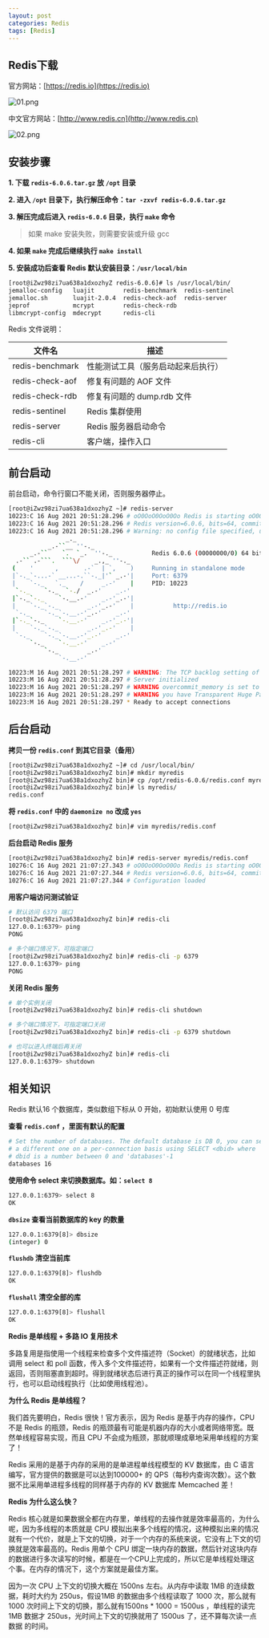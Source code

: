```yaml
---
layout: post
categories: Redis
tags: [Redis]
---
```


## Redis下载

官方网站：[https://redis.io](https://redis.io)

![01.png](/static/images/20210816/01.png)

中文官方网站：[http://www.redis.cn](http://www.redis.cn)

![02.png](/static/images/20210816/02.png)

## 安装步骤

**1. 下载 `redis-6.0.6.tar.gz` 放 `/opt` 目录**

**2. 进入 `/opt` 目录下，执行解压命令：`tar -zxvf redis-6.0.6.tar.gz`**

**3. 解压完成后进入 `redis-6.0.6` 目录，执行 `make` 命令**

> 如果 make 安装失败，则需要安装或升级 gcc

**4. 如果 `make` 完成后继续执行 `make install`**

**5. 安装成功后查看 Redis 默认安装目录：`/usr/local/bin`**

```bash
[root@iZwz98zi7ua638a1dxozhyZ redis-6.0.6]# ls /usr/local/bin/
jemalloc-config   luajit        redis-benchmark  redis-sentinel
jemalloc.sh       luajit-2.0.4  redis-check-aof  redis-server
jeprof            mcrypt        redis-check-rdb
libmcrypt-config  mdecrypt      redis-cli
```

Redis 文件说明：

| 文件名          | 描述                               |
| --------------- | ---------------------------------- |
| redis-benchmark | 性能测试工具（服务启动起来后执行） |
| redis-check-aof | 修复有问题的 AOF 文件              |
| redis-check-rdb | 修复有问题的 dump.rdb 文件         |
| redis-sentinel  | Redis 集群使用                     |
| redis-server    | Redis 服务器启动命令               |
| redis-cli       | 客户端，操作入口                   |

## 前台启动

前台启动，命令行窗口不能关闭，否则服务器停止。

```bash
[root@iZwz98zi7ua638a1dxozhyZ ~]# redis-server
10223:C 16 Aug 2021 20:51:28.296 # oO0OoO0OoO0Oo Redis is starting oO0OoO0OoO0Oo
10223:C 16 Aug 2021 20:51:28.296 # Redis version=6.0.6, bits=64, commit=00000000, modified=0, pid=10223, just started
10223:C 16 Aug 2021 20:51:28.296 # Warning: no config file specified, using the default config. In order to specify a config file use redis-server /path/to/redis.conf
                _._
           _.-``__ ''-._
      _.-``    `.  `_.  ''-._           Redis 6.0.6 (00000000/0) 64 bit
  .-`` .-```.  ```\/    _.,_ ''-._
 (    '      ,       .-`  | `,    )     Running in standalone mode
 |`-._`-...-` __...-.``-._|'` _.-'|     Port: 6379
 |    `-._   `._    /     _.-'    |     PID: 10223
  `-._    `-._  `-./  _.-'    _.-'
 |`-._`-._    `-.__.-'    _.-'_.-'|
 |    `-._`-._        _.-'_.-'    |           http://redis.io
  `-._    `-._`-.__.-'_.-'    _.-'
 |`-._`-._    `-.__.-'    _.-'_.-'|
 |    `-._`-._        _.-'_.-'    |
  `-._    `-._`-.__.-'_.-'    _.-'
      `-._    `-.__.-'    _.-'
          `-._        _.-'
              `-.__.-'

10223:M 16 Aug 2021 20:51:28.297 # WARNING: The TCP backlog setting of 511 cannot be enforced because /proc/sys/net/core/somaxconn is set to the lower value of 128.
10223:M 16 Aug 2021 20:51:28.297 # Server initialized
10223:M 16 Aug 2021 20:51:28.297 # WARNING overcommit_memory is set to 0! Background save may fail under low memory condition. To fix this issue add 'vm.overcommit_memory = 1' to /etc/sysctl.conf and then reboot or run the command 'sysctl vm.overcommit_memory=1' for this to take effect.
10223:M 16 Aug 2021 20:51:28.297 # WARNING you have Transparent Huge Pages (THP) support enabled in your kernel. This will create latency and memory usage issues with Redis. To fix this issue run the command 'echo never > /sys/kernel/mm/transparent_hugepage/enabled' as root, and add it to your /etc/rc.local in order to retain the setting after a reboot. Redis must be restarted after THP is disabled.
10223:M 16 Aug 2021 20:51:28.297 * Ready to accept connections
```

## 后台启动

**拷贝一份 `redis.conf` 到其它目录（备用）**

```bash
[root@iZwz98zi7ua638a1dxozhyZ ~]# cd /usr/local/bin/
[root@iZwz98zi7ua638a1dxozhyZ bin]# mkdir myredis
[root@iZwz98zi7ua638a1dxozhyZ bin]# cp /opt/redis-6.0.6/redis.conf myredis
[root@iZwz98zi7ua638a1dxozhyZ bin]# ls myredis/
redis.conf
```

**将 `redis.conf` 中的 `daemonize no` 改成 `yes`**

```bash
[root@iZwz98zi7ua638a1dxozhyZ bin]# vim myredis/redis.conf
```

**后台启动 Redis 服务**

```bash
[root@iZwz98zi7ua638a1dxozhyZ bin]# redis-server myredis/redis.conf
10276:C 16 Aug 2021 21:07:27.343 # oO0OoO0OoO0Oo Redis is starting oO0OoO0OoO0Oo
10276:C 16 Aug 2021 21:07:27.344 # Redis version=6.0.6, bits=64, commit=00000000, modified=0, pid=10276, just started
10276:C 16 Aug 2021 21:07:27.344 # Configuration loaded
```

**用客户端访问测试验证**

```bash
# 默认访问 6379 端口
[root@iZwz98zi7ua638a1dxozhyZ bin]# redis-cli
127.0.0.1:6379> ping
PONG

# 多个端口情况下，可指定端口
[root@iZwz98zi7ua638a1dxozhyZ bin]# redis-cli -p 6379
127.0.0.1:6379> ping
PONG
```

**关闭 Redis 服务**

```bash
# 单个实例关闭
[root@iZwz98zi7ua638a1dxozhyZ bin]# redis-cli shutdown

# 多个端口情况下，可指定端口关闭
[root@iZwz98zi7ua638a1dxozhyZ bin]# redis-cli -p 6379 shutdown

# 也可以进入终端后再关闭
[root@iZwz98zi7ua638a1dxozhyZ bin]# redis-cli
127.0.0.1:6379> shutdown
```

## 相关知识

Redis 默认16 个数据库，类似数组下标从 0 开始，初始默认使用 0 号库

**查看 `redis.conf` ，里面有默认的配置**

```bash
# Set the number of databases. The default database is DB 0, you can select
# a different one on a per-connection basis using SELECT <dbid> where
# dbid is a number between 0 and 'databases'-1
databases 16
```

**使用命令 select <dbid> 来切换数据库。如：`select 8`**

```bash
127.0.0.1:6379> select 8
OK
```

**`dbsize` 查看当前数据库的 key 的数量**

```bash
127.0.0.1:6379[8]> dbsize
(integer) 0
```

**`flushdb` 清空当前库**

```bash
127.0.0.1:6379[8]> flushdb
OK
```

**`flushall` 清空全部的库**

```bash
127.0.0.1:6379[8]> flushall
OK
```

**Redis 是单线程 + 多路 IO 复用技术**

多路复用是指使用一个线程来检查多个文件描述符（Socket）的就绪状态，比如调用 select 和 poll 函数，传入多个文件描述符，如果有一个文件描述符就绪，则返回，否则阻塞直到超时。得到就绪状态后进行真正的操作可以在同一个线程里执行，也可以启动线程执行（比如使用线程池）。

**为什么 Redis 是单线程？**

我们首先要明白，Redis 很快！官方表示，因为 Redis 是基于内存的操作，CPU 不是 Redis 的瓶颈，Redis 的瓶颈最有可能是机器内存的大小或者网络带宽。既然单线程容易实现，而且 CPU 不会成为瓶颈，那就顺理成章地采用单线程的方案了！

Redis 采用的是基于内存的采用的是单进程单线程模型的 KV 数据库，由 C 语言编写，官方提供的数据是可以达到100000+ 的 QPS（每秒内查询次数）。这个数据不比采用单进程多线程的同样基于内存的 KV 数据库 Memcached 差！

**Redis 为什么这么快？**

Redis 核心就是如果数据全都在内存里，单线程的去操作就是效率最高的，为什么呢，因为多线程的本质就是 CPU 模拟出来多个线程的情况，这种模拟出来的情况就有一个代价，就是上下文的切换，对于一个内存的系统来说，它没有上下文的切换就是效率最高的。Redis 用单个 CPU 绑定一块内存的数据，然后针对这块内存的数据进行多次读写的时候，都是在一个CPU上完成的，所以它是单线程处理这个事。在内存的情况下，这个方案就是最佳方案。

因为一次 CPU 上下文的切换大概在 1500ns 左右。从内存中读取 1MB 的连续数据，耗时大约为 250us，假设1MB 的数据由多个线程读取了 1000 次，那么就有 1000 次时间上下文的切换，那么就有1500ns * 1000 = 1500us ，单线程的读完 1MB 数据才 250us，光时间上下文的切换就用了 1500us 了，还不算每次读一点数据 的时间。
